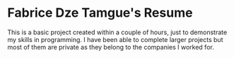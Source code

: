 # Fabrice Dze Tamgue's Resume
This is a basic project created within a couple of hours, just to demonstrate my skills in programming.
I have been able to complete larger projects but most of them are private as they belong to the companies I worked for.
